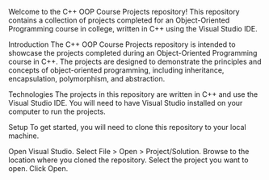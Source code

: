 Welcome to the C++ OOP Course Projects repository! This repository contains a collection of projects completed for an Object-Oriented Programming course in college, written in C++ using the Visual Studio IDE.

Introduction
The C++ OOP Course Projects repository is intended to showcase the projects completed during an Object-Oriented Programming course in C++. The projects are designed to demonstrate the principles and concepts of object-oriented programming, including inheritance, encapsulation, polymorphism, and abstraction.

Technologies
The projects in this repository are written in C++ and use the Visual Studio IDE. You will need to have Visual Studio installed on your computer to run the projects.

Setup
To get started, you will need to clone this repository to your local machine.

Open Visual Studio.
Select File > Open > Project/Solution.
Browse to the location where you cloned the repository.
Select the project you want to open.
Click Open.
